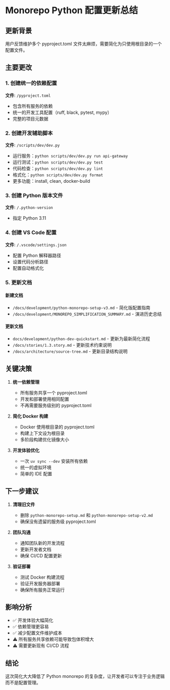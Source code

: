 # Monorepo Python 配置更新总结

## 更新背景

用户反馈维护多个 pyproject.toml 文件太麻烦，需要简化为只使用根目录的一个配置文件。

## 主要更改

### 1. 创建统一的依赖配置

**文件**: `/pyproject.toml`
- 包含所有服务的依赖
- 统一的开发工具配置（ruff, black, pytest, mypy）
- 完整的项目元数据

### 2. 创建开发辅助脚本

**文件**: `/scripts/dev/dev.py`
- 运行服务：`python scripts/dev/dev.py run api-gateway`
- 运行测试：`python scripts/dev/dev.py test`
- 代码检查：`python scripts/dev/dev.py lint`
- 格式化：`python scripts/dev/dev.py format`
- 更多功能：install, clean, docker-build

### 3. 创建 Python 版本文件

**文件**: `/.python-version`
- 指定 Python 3.11

### 4. 创建 VS Code 配置

**文件**: `/.vscode/settings.json`
- 配置 Python 解释器路径
- 设置代码分析路径
- 配置自动格式化

### 5. 更新文档

#### 新建文档
- `/docs/development/python-monorepo-setup-v3.md` - 简化版配置指南
- `/docs/development/MONOREPO_SIMPLIFICATION_SUMMARY.md` - 演进历史总结

#### 更新文档
- `docs/development/python-dev-quickstart.md` - 更新为最新简化流程
- `/docs/stories/1.3.story.md` - 更新技术约束说明
- `/docs/architecture/source-tree.md` - 更新目录结构说明

## 关键决策

1. **统一依赖管理**
   - 所有服务共享一个 pyproject.toml
   - 开发和部署使用相同配置
   - 不再需要服务级别的 pyproject.toml

2. **简化 Docker 构建**
   - Docker 使用根目录的 pyproject.toml
   - 构建上下文设为根目录
   - 多阶段构建优化镜像大小

3. **开发体验优化**
   - 一次 `uv sync --dev` 安装所有依赖
   - 统一的虚拟环境
   - 简单的 IDE 配置

## 下一步建议

1. **清理旧文件**
   - 删除 `python-monorepo-setup.md` 和 `python-monorepo-setup-v2.md`
   - 确保没有遗留的服务级 pyproject.toml

2. **团队沟通**
   - 通知团队新的开发流程
   - 更新开发者文档
   - 确保 CI/CD 配置更新

3. **验证部署**
   - 测试 Docker 构建流程
   - 验证开发服务器部署
   - 确保所有服务正常运行

## 影响分析

- ✅ 开发体验大幅简化
- ✅ 依赖管理更容易
- ✅ 减少配置文件维护成本
- ⚠️ 所有服务共享依赖可能导致包体积增大
- ⚠️ 需要更新现有 CI/CD 流程

## 结论

这次简化大大降低了 Python monorepo 的复杂度，让开发者可以专注于业务逻辑而不是配置管理。